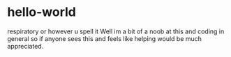 # hello-world
respiratory or however u spell it
Well im a bit of a noob at this and coding in general so if anyone sees this and feels like helping would be much appreciated.
